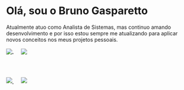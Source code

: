# Olá, sou o Bruno Gasparetto

Atualmente atuo como Analista de Sistemas, mas continuo amando desenvolvimento e por isso estou sempre me atualizando para aplicar novos conceitos nos meus projetos pessoais.

<a href="https://twitter.com/brunoguntz">
  <img align="center" src="https://img.shields.io/badge/Twitter-000000?style=for-the-badge&logo=Twitter&logoColor=white" />
</a>
&nbsp;&nbsp;&nbsp;&nbsp;
<a href="https://www.linkedin.com/in/brunogasparetto/">
  <img align="center" src="https://img.shields.io/badge/LinkedIn-000000?style=for-the-badge&logo=LinkedIn&logoColor=white" />
</a>

<br><br>

<a href="#">
  <img src="https://github-readme-stats.vercel.app/api?username=brunogasparetto&count_private=true&show_icons=true&theme=dark" />
</a>
&nbsp;&nbsp;&nbsp;&nbsp;
<a href="#s">
  <img src="https://github-readme-stats.vercel.app/api/top-langs/?username=brunogasparetto&hide=html&layout=compact&theme=dark" />
</a>
